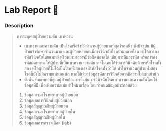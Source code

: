 # Lab Report :dna:
### Description
> การระบุเคสผู้ป่วยความดัน เบาหวาน
> + เบาหวานและความดัน เป็นโรคเรื้อรังที่มีจำนวนผู้ป่วยมากที่สุดโรคหนึ่ง ซึ่งปัจจุบัน มีผู้ป่วยเข้ารักษาจำนวนมาก และผู้ป่วยหลายคนมีการวินิจฉัยโรคร่วมหลายโรค ทำให้การลงรหัสวินิจฉัยโดยแพทย์ หรือพยาบาลอาจมีข้อผิดพลาดได้ เช่น การลืมลงรหัส หรือการลงรหัสผิดพลาด ให้ผู้ป่วยที่เป็นเบาหวานความดันอาจไม่เคยได้รับการวินิจฉัยด้วยรหัสโรคทั้งสอง หรือผู้ป่วยที่ไม่ได้เป็นโรคทั้งสองอาจมีรหัสโรคทั้ง 2 ได้ ทำให้จำนวนผู้ป่วยทั้งสองโรคนี้ยังไม่มีความแน่นอนนัก หากใช้เพียงข้อมูลรหัสการวินิจฉัยอาจมีความไม่แม่นยำนัก
> + ดังนั้น ทีมแพทย์ที่ดูแลผู้ป่วยต้องการยืนยันการวินิจฉัยโรคเบาหวานและความดันโดยใช้ข้อมูลที่มี เพื่อเพิ่มความแม่นยำให้มากที่สุด โดยกำหนดข้อมูลประกอบด้วย
> 1. ข้อมูลการมาโรงพยาบาลผู้ป่วยนอก
> 2. ข้อมูลผลการวินิจฉัยผู้ป่วยนอก
> 3. ข้อมูลสัญญาณชีพผู้ป่วยนอก
> 4. ข้อมูลการมาโรงพยาบาลผู้ป่วยใน
> 5. ข้อมูลสัญญาณชีพผู้ป่วยใน
> 6. ข้อมูลผลการตรวจเลือด (lab)

